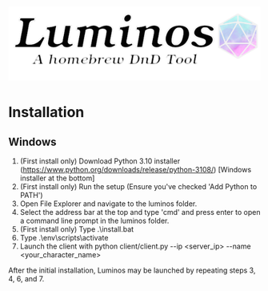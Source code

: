 ![Luminos](https://raw.githubusercontent.com/BruebachL/luminos/master/resources/splash_screen.png)
===========
# Installation

## Windows

1. (First install only) Download Python 3.10 installer (https://www.python.org/downloads/release/python-3108/) [Windows installer at the bottom]
2. (First install only) Run the setup (Ensure you've checked 'Add Python to PATH')
3. Open File Explorer and navigate to the luminos folder.
4. Select the address bar at the top and type 'cmd' and press enter to open a command line prompt in the luminos folder. 
5. (First install only) Type .\install.bat
6. Type .\env\scripts\activate
7. Launch the client with python client/client.py --ip <server_ip> --name <your_character_name>

After the initial installation, Luminos may be launched by repeating steps 3, 4, 6, and 7.
